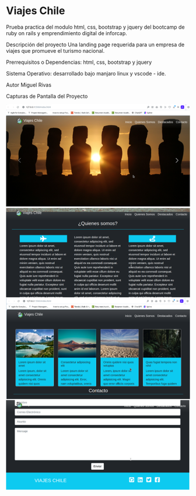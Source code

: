 # Viajes Chile
Prueba practica del modulo html, css, bootstrap y jquery del bootcamp de ruby on rails y emprendimiento digital de inforcap.

Descripción del proyecto
Una landing page requerida para un empresa de viajes que promueve el turismo nacional.

Prerrequisitos o Dependencias: html, css, bootstrap y jquery

Sistema Operativo: desarrollado bajo manjaro linux y vscode - ide.

Autor
Miguel Rivas

Capturas de Pantalla del Proyecto

![alt text](inicio.png)
![alt text](somos.png)
![alt text](destacado.png)
![alt text](footer.png)